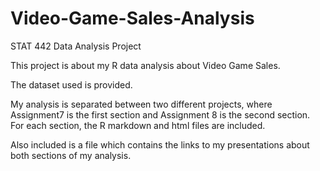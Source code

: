 # Video-Game-Sales-Analysis
STAT 442 Data Analysis Project

This project is about my R data analysis about Video Game Sales. 

The dataset used is provided.

My analysis is separated between two different projects, where Assignment7 is the first section and Assignment 8 is the second section. For each section, the R markdown and html files are included.

Also included is a file which contains the links to my presentations about both sections of my analysis.
